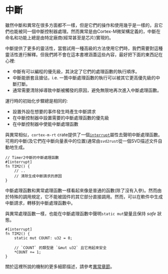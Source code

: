 # 中斷

雖然中斷和異常在很多方面都不一樣，但是它們的操作和使用幾乎是一樣的，且它們也能被同一個中斷控制器處理。然而異常是由Cortex-M微架構定義的，中斷在命名和功能上總是由特定廠商(經常甚至是芯片)實現的。

中斷提供了更多的靈活性，當嘗試用一種高級的方法使用它們時，我們需要對這種靈活性進行解釋。但我們將不會在這本書裡涵蓋這些內容，最好把下面的東西記在心裡:
* 中斷有可以編程的優先級，其決定了它們的處理函數的執行順序。
* 中斷能嵌套且搶佔，i.e. 一箇中斷處理函數的執行可以被其它更高優先級的中斷打斷。
* 通常需要清除掉導致中斷被觸發的原因，避免無限地再次進入中斷處理函數。

運行時的初始化步驟總是相同的:
* 設置外設在想要的事件發生時產生中斷請求
* 在中斷控制器中設置需要的中斷處理函數的優先級
* 在中斷控制器中使能中斷處理函數

與異常相似，`cortex-m-rt` crate提供了一個[`interrupt`]屬性去聲明中斷處理函數。可用的中斷(及它們在中斷向量表中的位置)通常由`svd2rust`從一個SVD描述文件自動地生成。

[`interrupt`]: https://docs.rs/cortex-m-rt-macros/0.1.5/cortex_m_rt_macros/attr.interrupt.html

``` rust,ignore
// Timer2中斷的中斷處理函數
#[interrupt]
fn TIM2() {
    // ..
    // 清除生成中斷請求的原因
}
```

中斷處理函數和異常處理函數一樣看起來像是普通的函數(除了沒有入參)。然而由於特殊的調用規定，它不能被固件的其它部分直接調用。然而，可以在軟件中生成中斷請求，轉移到中斷處理函數中。

與異常處理函數一樣，也能在中斷處理函數中聲明`static mut`變量且保持 *safe* 狀態。

``` rust,ignore
#[interrupt]
fn TIM2() {
    static mut COUNT: u32 = 0;

    // `COUNT` 的類型是 `&mut u32` 且它用起來安全
    *COUNT += 1;
}
```

關於這裡所說的機制的更多細節描述，請參考[異常章節]。

[異常章節]: ./exceptions.md
